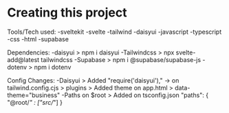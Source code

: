 # Creating this project

Tools/Tech used:
    -sveltekit
    -svelte
    -tailwind
    -daisyui
    -javascript
    -typescript
    -css
    -html
    -supabase

Dependencies:
    -daisyui > npm i daisyui
    -Tailwindcss > npx svelte-add@latest tailwindcss
    -Supabase > npm i @supabase/supabase-js
    -dotenv > npm i dotenv

Config Changes:
    -Daisyui
        > Added "require('daisyui')," -> on tailwind.config.cjs > plugins
        > Added theme on app.html > data-theme="business"
    -Paths on $root
        > Added on tsconfig.json
            "paths": {
                "@root/*" : ["src/*"] 
            }



